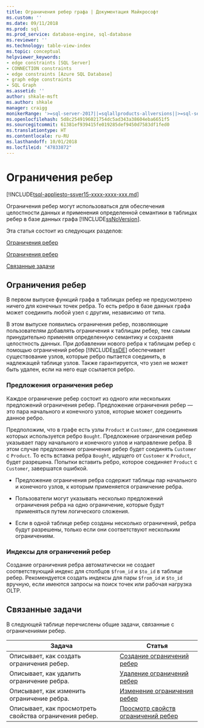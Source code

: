 ```yaml
---
title: Ограничения ребер графа | Документация Майкрософт
ms.custom: ''
ms.date: 09/11/2018
ms.prod: sql
ms.prod_service: database-engine, sql-database
ms.reviewer: ''
ms.technology: table-view-index
ms.topic: conceptual
helpviewer_keywords:
- edge constraints [SQL Server]
- CONNECTION constraints
- edge constraints [Azure SQL Database]
- graph edge constraints
- SQL Graph
ms.assetid: ''
author: shkale-msft
ms.author: shkale
manager: craigg
monikerRange: '>=sql-server-2017||=sqlallproducts-allversions||>=sql-server-linux-2017||=azuresqldb-mi-current'
ms.openlocfilehash: 5d8c2549196021754dc5ad343a38604eba6651f5
ms.sourcegitcommit: 61381ef939415fe019285def9450d7583df1fed0
ms.translationtype: HT
ms.contentlocale: ru-RU
ms.lasthandoff: 10/01/2018
ms.locfileid: "47833872"
---
```

# <a name="edge-constraints"></a>Ограничения ребер
[!INCLUDE[tsql-appliesto-ssver15-xxxx-xxxx-xxx.md](../../includes/tsql-appliesto-ssver15-xxxx-xxxx-xxx.md)]

  Ограничения ребер могут использоваться для обеспечения целостности данных и применения определенной семантики в таблицах ребер в базе данных графа [!INCLUDE[ssNoVersion](../../includes/ssnoversion-md.md)]. 
  
Эта статья состоит из следующих разделов:  
  
[Ограничения ребер](../../relational-databases/tables/graph-edge-constraints.md#Connection)  

[Ограничения ребер](../../relational-databases/tables/graph-edge-constraints.md#Connection)  
  
[Связанные задачи](../../relational-databases/tables/graph-edge-constraints.md#Tasks)  
  
##  <a name="Connection"></a> Ограничения ребер
 В первом выпуске функций графа в таблицах ребер не предусмотрено ничего для конечных точек ребра. То есть ребро в базе данных графа может соединить любой узел с другим, независимо от типа. 

 В этом выпуске появились ограничения ребер, позволяющие пользователям добавлять ограничения к таблицам ребер, тем самым принудительно применяя определенную семантику и сохраняя целостность данных. При добавлении нового ребра к таблицам ребер с помощью ограничений ребер [!INCLUDE[ssDE](../../includes/ssde-md.md)] обеспечивает существование узлов, которые ребро пытается соединить, в надлежащей таблице узлов. Также гарантируется, что узел не может быть удален, если на него еще ссылается ребро. 

 ### <a name="edge-constraint-clauses"></a>Предложения ограничения ребер
 Каждое ограничение ребер состоит из одного или нескольких предложений ограничения ребер. Предложение ограничения ребер — это пара начального и конечного узлов, которые может соединить данное ребро. 

 Предположим, что в графе есть узлы `Product` и `Customer`, для соединения которых используется ребро `Bought`. Предложение ограничения ребер указывает пару начального и конечного узлов и направление ребра. В этом случае предложение ограничения ребер будет соединять `Customer` с `Product`. То есть вставка ребра `Bought`, идущего от `Customer` к `Product`, будет разрешена. Попытки вставить ребро, которое соединяет `Product` с `Customer`, завершатся ошибкой. 
  
- Предложение ограничения ребра содержит таблицы пар начального и конечного узлов, к которым применяется ограничение ребра. 
  
- Пользователи могут указывать несколько предложений ограничения ребра на одно ограничение, которые будут применяться путем логического сложения.

- Если в одной таблице ребер созданы несколько ограничений, ребра будут разрешены, только если они соответствуют нескольким ограничениям.
  
### <a name="indexes-on-edge-constraints"></a>Индексы для ограничений ребер
 Создание ограничения ребра автоматически не создает соответствующий индекс для столбцов `$from_id` и `$to_id` в таблице ребер. Рекомендуется создать индексы для пары `$from_id` и `$to_id` вручную, если имеются запросы на поиск точек или рабочая нагрузка OLTP. 

##  <a name="Tasks"></a> Связанные задачи  
 В следующей таблице перечислены общие задачи, связанные с ограничениями ребер.  
  
|Задача|Статья|  
|----------|-----------|  
|Описывает, как создать ограничения ребер.|[Создание ограничений ребер](../../relational-databases/tables/create-edge-constraints.md)|  
|Описывает, как удалить ограничение ребра.|[Удаление ограничений ребер](../../relational-databases/tables/delete-edge-constraint.md)|  
|Описывает, как изменить ограничение ребра.|[Изменение ограничения ребер](../../relational-databases/tables/modify-edge-constraint.md)|  
|Описывает, как просмотреть свойства ограничения ребер.|[Просмотр свойств ограничений ребер](../../relational-databases/tables/view-edge-constraint-properties.md)|  
